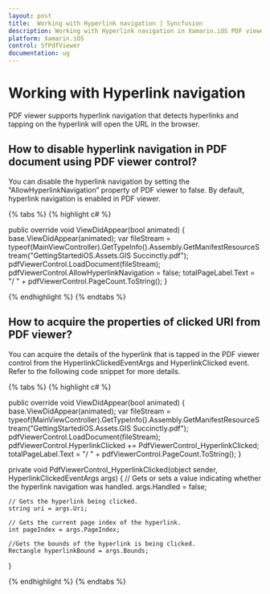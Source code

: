 ```yaml
---
layout: post
title:  Working with Hyperlink navigation | Syncfusion
description: Working with Hyperlink navigation in Xamarin.iOS PDF viewer
platform: Xamarin.iOS
control: SfPdfViewer
documentation: ug
---
```


# Working with Hyperlink navigation

PDF viewer supports hyperlink navigation that detects hyperlinks and tapping on the hyperlink will open the URL in the browser.


## How to disable hyperlink navigation in PDF document using PDF viewer control?

You can disable the hyperlink navigation by setting the “AllowHyperlinkNavigation” property of PDF viewer to false. By default, hyperlink navigation is enabled in PDF viewer.

{% tabs %}
{% highlight c# %}

public override void ViewDidAppear(bool animated)
{
	base.ViewDidAppear(animated);
	var fileStream = typeof(MainViewController).GetTypeInfo().Assembly.GetManifestResourceStream("GettingStartediOS.Assets.GIS Succinctly.pdf");
	pdfViewerControl.LoadDocument(fileStream);
	pdfViewerControl.AllowHyperlinkNavigation = false;
	totalPageLabel.Text = "/ " + pdfViewerControl.PageCount.ToString();
}

{% endhighlight %}
{% endtabs %}

## How to acquire the properties of clicked URI from PDF viewer?

You can acquire the details of the hyperlink that is tapped in the PDF viewer control from the HyperlinkClickedEventArgs and HyperlinkClicked event. Refer to the following code snippet for more details.

{% tabs %}
{% highlight c# %}

public override void ViewDidAppear(bool animated)
{
	base.ViewDidAppear(animated);
	var fileStream = typeof(MainViewController).GetTypeInfo().Assembly.GetManifestResourceStream("GettingStartediOS.Assets.GIS Succinctly.pdf");
	pdfViewerControl.LoadDocument(fileStream);
	pdfViewerControl.HyperlinkClicked += PdfViewerControl_HyperlinkClicked;
	totalPageLabel.Text = "/ " + pdfViewerControl.PageCount.ToString();
}

private void PdfViewerControl_HyperlinkClicked(object sender, HyperlinkClickedEventArgs args)
{ 
	// Gets or sets a value indicating whether the hyperlink navigation was handled.
	args.Handled = false;

	// Gets the hyperlink being clicked.
	string uri = args.Uri;

	// Gets the current page index of the hyperlink.
	int pageIndex = args.PageIndex;

	//Gets the bounds of the hyperlink is being clicked.
	Rectangle hyperlinkBound = args.Bounds;
}

{% endhighlight %}
{% endtabs %}
